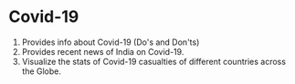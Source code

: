# Covid-19

1. Provides info about Covid-19 (Do's and Don'ts)
2. Provides recent news of India on Covid-19.
3. Visualize the stats of Covid-19 casualties of different countries across the Globe.
